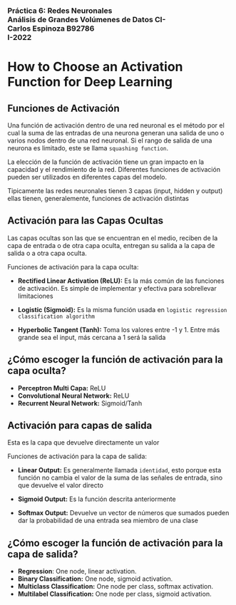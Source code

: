 ### **Práctica 6: Redes Neuronales <br>Análisis de Grandes Volúmenes de Datos CI-<br>Carlos Espinoza B92786 <br>I-2022**

# **How to Choose an Activation Function for Deep Learning**

## **Funciones de Activación**

Una función de activación dentro de una red neuronal es el método por el cual la suma de las entradas de una neurona generan una salida de uno o varios nodos dentro de una red neuronal. Si el rango de salida de una neurona es limitado, este se llama `squashing function`.

La elección de la función de activación tiene un gran impacto en la capacidad y el rendimiento de la red. Diferentes funciones de activación pueden ser utilizados en diferentes capas del modelo.

Tipicamente las redes neuronales tienen 3 capas (input, hidden y output) ellas tienen, generalemente, funciones de activación distintas

## **Activación para las Capas Ocultas**

Las capas ocultas son las que se encuentran en el medio, reciben de la capa de entrada o de otra capa oculta, entregan su salida a la capa de salida o a otra capa oculta. 

Funciones de activación para la capa oculta:
- **Rectified Linear Activation (ReLU):** Es la más común de las funciones de activación. Es simple de implementar y efectiva para sobrellevar limitaciones

- **Logistic (Sigmoid):** Es la misma función usada en `logistic regression classification algorithm`

- **Hyperbolic Tangent (Tanh):** Toma los valores entre -1 y 1. Entre más grande sea el input, más cercana a 1 será la salida

## **¿Cómo escoger la función de activación para la capa oculta?**

- **Perceptron Multi Capa:** ReLU
- **Convolutional Neural Network:** ReLU
- **Recurrent Neural Network:** Sigmoid/Tanh

## **Activación para capas de salida**

Esta es la capa que devuelve directamente un valor

Funciones de activación para la capa de salida:

- **Linear Output:** Es generalmente llamada `identidad`, esto porque esta función no cambia el valor de la suma de las señales de entrada, sino que devuelve el valor directo

- **Sigmoid Output:** Es la función descrita anteriormente

- **Softmax Output:** Devuelve un vector de números que sumados pueden dar la probabilidad de una entrada sea miembro de una clase

## **¿Cómo escoger la función de activación para la capa de salida?**

- **Regression**: One node, linear activation.
- **Binary Classification:** One node, sigmoid activation.
- **Multiclass Classification:** One node per class, softmax activation.
- **Multilabel Classification:** One node per class, sigmoid activation.